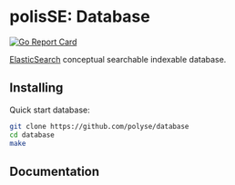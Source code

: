 # polisSE: Database
[![Go Report Card](https://goreportcard.com/badge/github.com/polyse/database)](https://goreportcard.com/report/github.com/polyse/database)

[ElasticSearch](https://www.elastic.co/) conceptual searchable indexable database.

## Installing

Quick start database:
```bash
git clone https://github.com/polyse/database
cd database
make
```

## Documentation